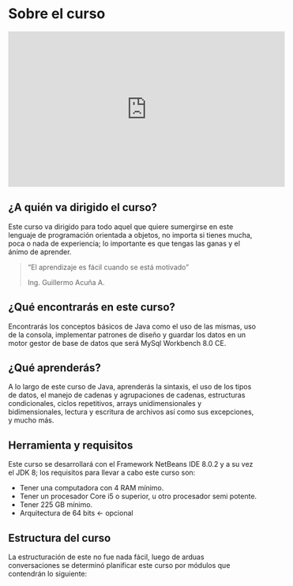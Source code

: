 # Sobre el curso

<div style="text-align:center;">
<iframe width="560" height="315" src="https://www.youtube.com/embed/bNKCKVVx3So" frameborder="0" allow="autoplay; encrypted-media" allowfullscreen></iframe>
</div>

## ¿A quién va dirigido el curso?

Este curso va dirigido para todo aquel que quiere sumergirse en este lenguaje de programación orientada a objetos, no importa si tienes mucha, poca o nada de experiencia; lo importante es que tengas las ganas y el ánimo de aprender.

>“El aprendizaje es fácil cuando se está motivado”
>
>Ing. Guillermo Acuña A.

## ¿Qué encontrarás en este curso?

Encontrarás los conceptos básicos de Java como el uso de las mismas, uso de la consola, implementar patrones de diseño y guardar los datos en un motor gestor de base de datos que será MySql Workbench 8.0 CE.

## ¿Qué aprenderás?

A lo largo de este curso de Java, aprenderás la sintaxis, el uso de los tipos de datos, el manejo de cadenas y agrupaciones de cadenas, estructuras condicionales, ciclos repetitivos, arrays unidimensionales y bidimensionales, lectura y escritura de archivos así como sus excepciones, y mucho más.

## Herramienta y requisitos

Este curso se desarrollará con el Framework  NetBeans IDE 8.0.2 y a su vez el JDK 8; los requisitos para llevar a cabo este curso son:

* Tener una computadora con 4 RAM mínimo.
* Tener un procesador Core i5 o superior, u otro procesador semi potente.
* Tener 225 GB mínimo.
* Arquitectura de 64 bits ← opcional

## Estructura del curso

La estructuración de este no fue nada fácil, luego de arduas conversaciones se determinó planificar este curso por módulos que contendrán lo siguiente:

<About-Module />